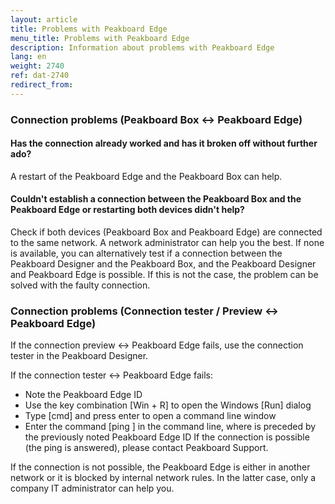 ```yaml
---
layout: article
title: Problems with Peakboard Edge
menu_title: Problems with Peakboard Edge
description: Information about problems with Peakboard Edge
lang: en
weight: 2740
ref: dat-2740
redirect_from:
---
```


### Connection problems (Peakboard Box ↔︎ Peakboard Edge)

#### Has the connection already worked and has it broken off without further ado?

A restart of the Peakboard Edge and the Peakboard Box can help.

#### Couldn't establish a connection between the Peakboard Box and the Peakboard Edge or restarting both devices didn't help?

Check if both devices (Peakboard Box and Peakboard Edge) are connected to the same network. A network administrator can help you the best. If none is available, you can alternatively test if a connection between the Peakboard Designer and the Peakboard Box, and the Peakboard Designer and Peakboard Edge is possible. If this is not the case, the problem can be solved with the faulty connection.

### Connection problems (Connection tester / Preview ↔︎ Peakboard Edge)

If the connection preview ↔︎ Peakboard Edge fails, use the connection tester in the Peakboard Designer.

If the connection tester ↔︎ Peakboard Edge fails:

* Note the Peakboard Edge ID
* Use the key combination [Win + R] to open the Windows [Run] dialog
* Type [cmd] and press enter to open a command line window
* Enter the command [ping <Edge ID>] in the command line, where <Edge ID> is preceded by the previously noted Peakboard Edge ID
If the connection is possible (the ping is answered), please contact Peakboard Support.

If the connection is not possible, the Peakboard Edge is either in another network or it is blocked by internal network rules. In the latter case, only a company IT administrator can help you.
